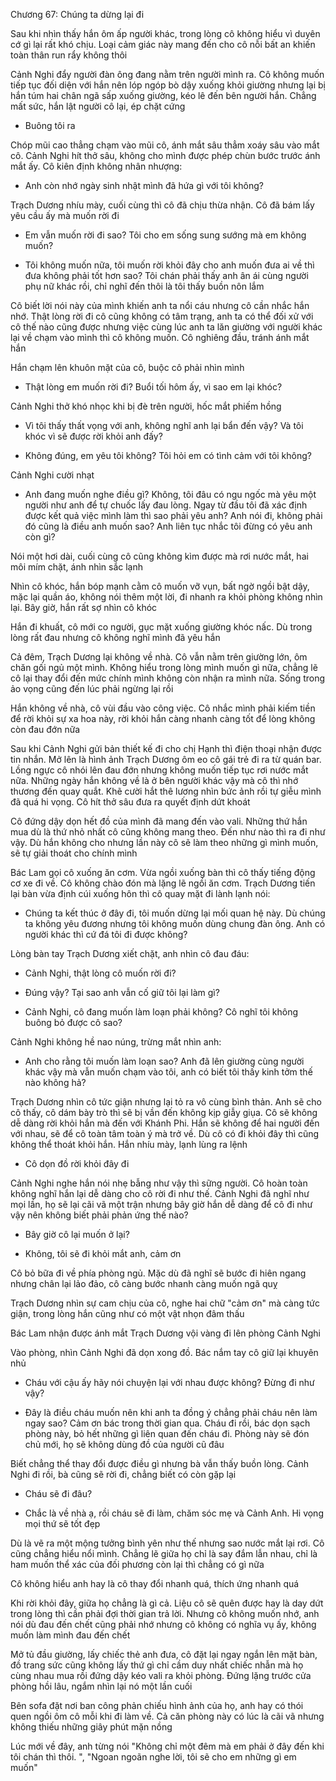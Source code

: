 




Chương 67: Chúng ta dừng lại đi

Sau khi nhìn thấy hắn ôm ấp người khác, trong lòng cô không hiểu vì duyên cớ gì lại rất khó chịu. Loại cảm giác này mang đến cho cô nỗi bất an khiến toàn thân run rẩy không thôi

Cảnh Nghi đẩy người đàn ông đang nằm trên người mình ra. Cô không muốn tiếp tục đối diện với hắn nên lóp ngóp bò dậy xuống khỏi giường nhưng lại bị hắn túm hai chân ngã sấp xuống giường, kéo lê đến bên người hắn. Chẳng mất sức, hắn lật người cô lại, ép chặt cứng

- Buông tôi ra

Chóp mũi cao thẳng chạm vào mũi cô, ánh mắt sâu thẳm xoáy sâu vào mắt cô. Cảnh Nghi hít thở sâu, không cho mình được phép chùn bước trước ánh mắt ấy. Cô kiên định không nhân nhượng:

- Anh còn nhớ ngày sinh nhật mình đã hứa gì với tôi không?

Trạch Dương nhíu mày, cuối cùng thì cô đã chịu thừa nhận. Cô đã bám lấy yêu cầu ấy mà muốn rời đi

- Em vẫn muốn rời đi sao? Tôi cho em sống sung sướng mà em không muốn?

- Tôi không muốn nữa, tôi muốn rời khỏi đây cho anh muốn đưa ai về thì đưa không phải tốt hơn sao? Tôi chán phải thấy anh ân ái cùng người phụ nữ khác rồi, chỉ nghĩ đến thôi là tôi thấy buồn nôn lắm

Cô biết lời nói này của mình khiến anh ta nổi cáu nhưng cô cần nhắc hắn nhớ. Thật lòng rời đi cô cũng không có tâm trạng, anh ta có thể đối xử với cô thế nào cũng được nhưng việc cùng lúc anh ta lăn giường với người khác lại về chạm vào mình thì cô không muốn. Cô nghiêng đầu, tránh ánh mắt hắn

Hắn chạm lên khuôn mặt của cô, buộc cô phải nhìn mình

- Thật lòng em muốn rời đi? Buổi tối hôm ấy, vì sao em lại khóc?

Cảnh Nghi thở khó nhọc khi bị đè trên người, hốc mắt phiếm hồng

- Vì tôi thấy thất vọng với anh, không nghĩ anh lại bẩn đến vậy? Và tôi khóc vì sẽ được rời khỏi anh đấy?

- Không đúng, em yêu tôi không? Tôi hỏi em có tình cảm với tôi không?

Cảnh Nghi cười nhạt

- Anh đang muốn nghe điều gì? Không, tôi đâu có ngu ngốc mà yêu một người như anh để tự chuốc lấy đau lòng. Ngay từ đầu tôi đã xác định được kết quả việc mình làm thì sao phải yêu anh? Anh nói đi, không phải đó cũng là điều anh muốn sao? Anh liên tục nhắc tôi đừng có yêu anh còn gì?

Nói một hơi dài, cuối cùng cô cũng không kìm được mà rơi nước mắt, hai môi mím chặt, ánh nhìn sắc lạnh

Nhìn cô khóc, hắn bóp mạnh cằm cô muốn vỡ vụn, bất ngờ ngồi bật dậy, mặc lại quần áo, không nói thêm một lời, đi nhanh ra khỏi phòng không nhìn lại. Bây giờ, hắn rất sợ nhìn cô khóc

Hắn đi khuất, cô mới co người, gục mặt xuống giường khóc nấc. Dù trong lòng rất đau nhưng cô không nghĩ mình đã yêu hắn

Cả đêm, Trạch Dương lại không về nhà. Cô vẫn nằm trên giường lớn, ôm chăn gối ngủ một mình. Không hiểu trong lòng mình muốn gì nữa, chẳng lẽ cô lại thay đổi đến mức chính mình không còn nhận ra mình nữa. Sống trong ảo vọng cũng đến lúc phải ngừng lại rồi

Hắn không về nhà, cô vùi đầu vào công việc. Cô nhắc mình phải kiếm tiền để rời khỏi sự xa hoa này, rời khỏi hắn càng nhanh càng tốt để lòng không còn đau đớn nữa

Sau khi Cảnh Nghi gửi bản thiết kế đi cho chị Hạnh thì điện thoại nhận được tin nhắn. Mở lên là hình ảnh Trạch Dương ôm eo cô gái trẻ đi ra từ quán bar. Lồng ngực cô nhói lên đau đớn nhưng không muốn tiếp tục rơi nước mắt nữa. Những ngày hắn không về là ở bên người khác vậy mà cô thì nhớ thương đến quay quắt. Khẽ cười hắt thê lương nhìn bức ảnh rồi tự giễu mình đã quá hi vọng. Cô hít thở sâu đưa ra quyết định dứt khoát

Cô đứng dậy dọn hết đồ của mình đã mang đến vào vali. Những thứ hắn mua dù là thứ nhỏ nhất cô cũng không mang theo. Đến như nào thì ra đi như vậy. Dù hắn không cho nhưng lần này cô sẽ làm theo những gì mình muốn, sẽ tự giải thoát cho chính mình

Bác Lam gọi cô xuống ăn cơm. Vừa ngồi xuống bàn thì cô thấy tiếng động cơ xe đi về. Cô không chào đón mà lặng lẽ ngồi ăn cơm. Trạch Dương tiến lại bàn vừa định cúi xuống hôn thì cô quay mặt đi lành lạnh nói:

- Chúng ta kết thúc ở đây đi, tôi muốn dừng lại mối quan hệ này. Dù chúng ta không yêu đương nhưng tôi không muốn dùng chung đàn ông. Anh có người khác thì cứ đá tôi đi được không?

Lòng bàn tay Trạch Dương xiết chặt, anh nhìn cô đau đáu:

- Cảnh Nghi, thật lòng cô muốn rời đi?

- Đúng vậy? Tại sao anh vẫn cố giữ tôi lại làm gì?

- Cảnh Nghi, cô đang muốn làm loạn phải không? Cô nghĩ tôi không buông bỏ được cô sao?

Cảnh Nghi không hề nao núng, trừng mắt nhìn anh:

- Anh cho rằng tôi muốn làm loạn sao? Anh đã lên giường cùng người khác vậy mà vẫn muốn chạm vào tôi, anh có biết tôi thấy kinh tởm thế nào không hả?

Trạch Dương nhìn cô tức giận nhưng lại tỏ ra vô cùng bình thản. Anh sẽ cho cô thấy, cô dám bày trò thì sẽ bị vần đến không kịp giẫy giụa. Cô sẽ không dễ dàng rời khỏi hắn mà đến với Khánh Phi. Hắn sẽ không để hai người đến với nhau, sẽ để cô toàn tâm toàn ý mà trở về. Dù cô có đi khỏi đây thì cũng không thể thoát khỏi hắn. Hắn nhíu mày, lạnh lùng ra lệnh

- Cô dọn đồ rời khỏi đây đi

Cảnh Nghi nghe hắn nói nhẹ bẫng như vậy thì sững người. Cô hoàn toàn không nghĩ hắn lại dễ dàng cho cô rời đi như thế. Cảnh Nghi đã nghĩ như mọi lần, họ sẽ lại cãi vã một trận nhưng bây giờ hắn dễ dàng để cô đi như vậy nên không biết phải phản ứng thế nào?

- Bây giờ cô lại muốn ở lại?

- Không, tôi sẽ đi khỏi mắt anh, cảm ơn

Cô bỏ bữa đi về phía phòng ngủ. Mặc dù đã nghĩ sẽ bước đi hiên ngang nhưng chân lại lảo đảo, cô càng bước nhanh càng muốn ngã quỵ

Trạch Dương nhìn sự cam chịu của cô, nghe hai chữ "cảm ơn" mà càng tức giận, trong lòng hắn cũng như có một vật nhọn đâm thấu

Bác Lam nhận được ánh mắt Trạch Dương vội vàng đi lên phòng Cảnh Nghi

Vào phòng, nhìn Cảnh Nghi đã dọn xong đồ. Bác nắm tay cô giữ lại khuyên nhủ

- Cháu với cậu ấy hãy nói chuyện lại với nhau được không? Đừng đi như vậy?

- Đây là điều cháu muốn nên khi anh ta đồng ý chẳng phải cháu nên làm ngay sao? Cảm ơn bác trong thời gian qua. Cháu đi rồi, bác dọn sạch phòng này, bỏ hết những gì liên quan đến cháu đi. Phòng này sẽ đón chủ mới, họ sẽ không dùng đồ của người cũ đâu

Biết chẳng thể thay đổi được điều gì nhưng bà vẫn thấy buồn lòng. Cảnh Nghi đi rồi, bà cũng sẽ rời đi, chẳng biết có còn gặp lại

- Cháu sẽ đi đâu?

- Chắc là về nhà ạ, rồi cháu sẽ đi làm, chăm sóc mẹ và Cảnh Anh. Hi vọng mọi thứ sẽ tốt đẹp

Dù là vẽ ra một mộng tưởng bình yên như thế nhưng sao nước mắt lại rơi. Cô cũng chẳng hiểu nổi mình. Chẳng lẽ giữa họ chỉ là say đắm lẫn nhau, chỉ là ham muốn thể xác của đối phương còn lại thì chẳng có gì nữa

Cô không hiểu anh hay là cô thay đổi nhanh quá, thích ứng nhanh quá

Khi rời khỏi đây, giữa họ chẳng là gì cả. Liệu cô sẽ quên được hay là day dứt trong lòng thì cần phải đợi thời gian trả lời. Nhưng cô không muốn nhớ, anh nói dù đau đến chết cũng phải nhớ nhưng cô không có nghĩa vụ ấy, không muốn làm mình đau đến chết

Mở tủ đầu giường, lấy chiếc thẻ anh đưa, cô đặt lại ngay ngắn lên mặt bàn, đồ trang sức cũng không lấy thứ gì chỉ cầm duy nhất chiếc nhẫn mà họ cùng nhau mua rồi đứng dậy kéo vali ra khỏi phòng. Đứng lặng trước cửa phòng hồi lâu, ngắm nhìn lại nó một lần cuối

Bên sofa đặt nơi ban công phản chiếu hình ảnh của họ, anh hay có thói quen ngồi ôm cô mỗi khi đi làm về. Cả căn phòng này có lúc là cãi vã nhưng không thiếu những giây phút mặn nồng

Lúc mới về đây, anh từng nói "Không chỉ một đêm mà em phải ở đây đến khi tôi chán thì thôi. ", "Ngoan ngoãn nghe lời, tôi sẽ cho em những gì em muốn"




